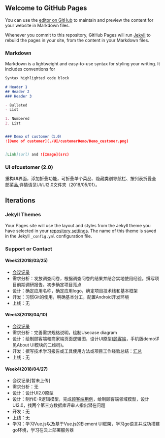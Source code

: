 ## Welcome to GitHub Pages

You can use the [editor on GitHub](https://github.com/sysu-sasd-project/dashboard/edit/gh-pages/README.md) to maintain and preview the content for your website in Markdown files.

Whenever you commit to this repository, GitHub Pages will run [Jekyll](https://jekyllrb.com/) to rebuild the pages in your site, from the content in your Markdown files.

### Markdown

Markdown is a lightweight and easy-to-use syntax for styling your writing. It includes conventions for

```markdown
Syntax highlighted code block

# Header 1
## Header 2
### Header 3

- Bulleted
- List

1. Numbered
2. List


### Demo of customer（1.0）
![Demo of customer](./UI/customerDemo/Demo_customer.png)


[Link](url) and ![Image](src)
```


### UI ofcustomer (2.0)
重构UI界面，添加折叠功能，可折叠单个菜品、隐藏类别导航栏、按列表折叠全部菜品,详情请见UI/UI2.0文件夹（2018/05/01）。

## Iterations


### Jekyll Themes

Your Pages site will use the layout and styles from the Jekyll theme you have selected in your [repository settings](https://github.com/sysu-sasd-project/dashboard/settings). The name of this theme is saved in the Jekyll `_config.yml` configuration file.

### Support or Contact

#### Week2(2018/03/25)
 - [会议记录](./meetings/2018_03_25/2018_03_25.md)  
 - 需求分析：发放调查问卷，根据调查问卷的结果并结合实地使用经验，撰写项目前期调研报告。初步确定项目亮点
 - 设计：确定应用名称，确定应用logo，确定项目技术栈和基本框架
 - 开发：习惯Git的使用，明确基本分工，配置Android开发环境
 - 上线：无

#### Week3(2018/04/10)
 - [会议记录](./meetings/2018_04_10/2018_04_10.md)
 - 需求分析：完善需求规格说明，绘制Usecase diagram
 - 设计：绘制顾客端和商家端页面逻辑图，设计UI原型([顾客端](./UI/customerDemo/index.html)，手机版demo详见About UI模块的二维码)。
 - 开发：撰写技术学习报告或工具使用方法或项目工作经验总结：[汇总](./Reports/第一次report-链接.md)
 - 上线：无

#### Week4(2018/04/27)
 - 会议记录[暂未上传]
 - 需求分析：无
 - 设计：设计UI2.0原型
 - 设计：制作E-R逻辑模型，完成[顾客端用例](Requirement%20specification/Use%20Cases/CustomerUsercaseText.md)，绘制顾客端领域模型，设计UI2.0，找两个第三方数据库评审人指出潜在问题
 - 开发：无
 - 上线：无
 - 学习：学习Vue.js以及基于Vue.js的Element UI框架，学习go语言并成功搭建go环境，学习在云上部署服务器

